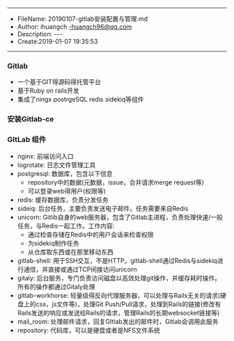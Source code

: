 ___
- FileName: 20190107-gitlab安装配置与管理.md
- Author: ihuangch -huangch96@qq.com
- Description: ---
- Create:2019-01-07 19:35:53
___

### Gitlab
- 一个基于GIT得源码得托管平台
- 基于Ruby on rails开发
- 集成了ningx postrgeSQL redis sidekiq等组件

### 安装Gitlab-ce

### GItLab 组件
- nginx: 前端访问入口
- logrotate: 日志文件管理工具
- postgresql: 数据库，包含以下信息
	- repository中的数据(元数据，issue，合并请求merge request等)
	- 可以登录web得用户(权限等)
- redis: 缓存数据库，负责分发任务
- sideiq: 后台任务，主要负责发送电子邮件。任务需要来自Redis
- unicorn: Gitlib自身的web服务器，包含了Gitlab主进程，负责处理快速/一般任务，与Redis一起工作。工作内容:
	- 通过检查存储在Redis中的用户会话来检查权限
	- 为sidekiq制作任务
	- 从仓库取东西或在那里移动东西
- gitlab-shell: 用于SSH交互，不是HTTP。gitlab-shell通过Redis与sidekiq进行通信，并直接或通过TCP间接访问unicorn
- gitaly: 后台服务，专门负责访问磁盘以高效处理git操作，并缓存耗时操作。所有的操作都通过Gitaly处理
- gitlab-workhorse: 轻量级得反向代理服务器，可以处理与Rails无关的请求(硬盘上的css，js文件等)，处理Git Push/Pull请求，处理到Rails的链接(修改有Rails发送的响应或发送给Rails的请求，管理Rails的长期websocket链接等)
- mail_room: 处理邮件请求，回复GItlab发出的邮件时，Gitlab会调用此服务
- repository: 代码库，可以是硬盘或者是NFS文件系统


